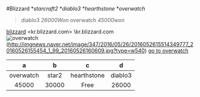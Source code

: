 #Blizzard
**starcraft2*
**diablo3*
*_hearthstone_
*_overwatch_

>diablo3 _26000Won_
>overwatch _45000won_

[blizzard](kr.blizzard.com)
<kr.blizzard.com>
\kr.blizzard.com\
![overwatch] (http://imgnews.naver.net/image/347/2016/05/26/2016052615514349777_20160526155454_1_99_20160526160609.jpg?type=w540)
[go to overwatch][Overwatch]

| a | b | c | d|
| :---: | :---: | :---: | :---: |
| overwatch | star2 | hearthstone | diablo3 |
| 45000     | 30000 | Free        | 26000   |


[Overwatch]: https://playoverwatch.com/ko-kr/
